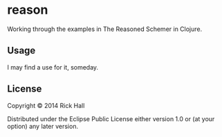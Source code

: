 ﻿# reason

Working through the examples in The Reasoned Schemer in Clojure.  

## Usage

I may find a use for it, someday.   

## License

Copyright © 2014 Rick Hall  

Distributed under the Eclipse Public License either version 1.0 or (at
your option) any later version.
